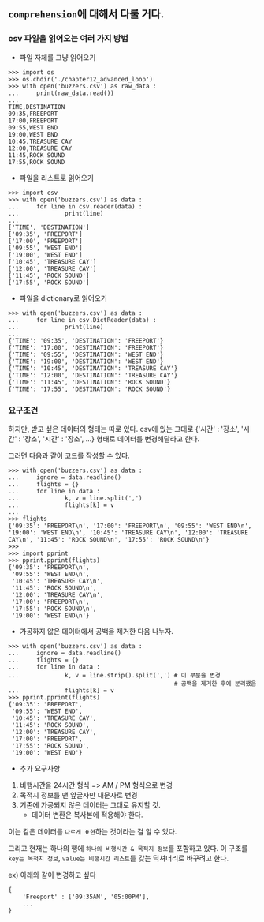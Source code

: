 ## `comprehension`에 대해서 다룰 거다. 

### csv 파일을 읽어오는 여러 가지 방법

- 파일 자체를 그냥 읽어오기 
```
>>> import os
>>> os.chdir('./chapter12_advanced_loop') 
>>> with open('buzzers.csv') as raw_data : 
...     print(raw_data.read())
... 
TIME,DESTINATION
09:35,FREEPORT
17:00,FREEPORT
09:55,WEST END
19:00,WEST END
10:45,TREASURE CAY
12:00,TREASURE CAY
11:45,ROCK SOUND
17:55,ROCK SOUND
```

- 파일을 리스트로 읽어오기 
```
>>> import csv
>>> with open('buzzers.csv') as data : 
...     for line in csv.reader(data) : 
...             print(line) 
... 
['TIME', 'DESTINATION']  
['09:35', 'FREEPORT']    
['17:00', 'FREEPORT']    
['09:55', 'WEST END']    
['19:00', 'WEST END']    
['10:45', 'TREASURE CAY']
['12:00', 'TREASURE CAY']
['11:45', 'ROCK SOUND']
['17:55', 'ROCK SOUND']
```

- 파일을 dictionary로 읽어오기 

```
>>> with open('buzzers.csv') as data : 
...     for line in csv.DictReader(data) :  
...             print(line) 
... 
{'TIME': '09:35', 'DESTINATION': 'FREEPORT'}
{'TIME': '17:00', 'DESTINATION': 'FREEPORT'}
{'TIME': '09:55', 'DESTINATION': 'WEST END'}
{'TIME': '19:00', 'DESTINATION': 'WEST END'}
{'TIME': '10:45', 'DESTINATION': 'TREASURE CAY'}
{'TIME': '12:00', 'DESTINATION': 'TREASURE CAY'}
{'TIME': '11:45', 'DESTINATION': 'ROCK SOUND'}
{'TIME': '17:55', 'DESTINATION': 'ROCK SOUND'}
```

### 요구조건
하지만, 받고 싶은 데이터의 형태는 따로 있다. 
csv에 있는 그대로 {'시간' : '장소', '시간' : '장소', '시간' : '장소', ...}
형태로 데이터를 변경해달라고 한다.

그러면 다음과 같이 코드를 작성할 수 있다.

```
>>> with open('buzzers.csv') as data : 
...     ignore = data.readline()
...     flights = {}
...     for line in data :
...             k, v = line.split(',')
...             flights[k] = v
...
>>> flights
{'09:35': 'FREEPORT\n', '17:00': 'FREEPORT\n', '09:55': 'WEST END\n', '19:00': 'WEST END\n', '10:45': 'TREASURE CAY\n', '12:00': 'TREASURE CAY\n', '11:45': 'ROCK SOUND\n', '17:55': 'ROCK SOUND\n'}
>>>
>>> import pprint
>>> pprint.pprint(flights)
{'09:35': 'FREEPORT\n',
 '09:55': 'WEST END\n',
 '10:45': 'TREASURE CAY\n',
 '11:45': 'ROCK SOUND\n',
 '12:00': 'TREASURE CAY\n',
 '17:00': 'FREEPORT\n',
 '17:55': 'ROCK SOUND\n',
 '19:00': 'WEST END\n'}
```

- 가공하지 않은 데이터에서 공백을 제거한 다음 나누자. 

```
>>> with open('buzzers.csv') as data : 
...     ignore = data.readline()
...     flights = {}
...     for line in data :
...             k, v = line.strip().split(',') # 이 부분을 변경
                                               # 공백을 제거한 후에 분리했음
...             flights[k] = v
>>> pprint.pprint(flights)
{'09:35': 'FREEPORT',
 '09:55': 'WEST END',
 '10:45': 'TREASURE CAY',
 '11:45': 'ROCK SOUND',
 '12:00': 'TREASURE CAY',
 '17:00': 'FREEPORT',
 '17:55': 'ROCK SOUND',
 '19:00': 'WEST END'}
```

- 추가 요구사항
1. 비행시간을 24시간 형식 => AM / PM 형식으로 변경
2. 목적지 정보를 맨 앞글자만 대문자로 변경 
3. 기존에 가공되지 않은 데이터는 그대로 유지할 것. 
    - 데이터 변환은 복사본에 적용해야 한다. 

이는 같은 데이터를 `다르게 표현`하는 것이라는 걸 알 수 있다. 

그리고 현재는 하나의 행에 `하나의 비행시간 & 목적지 정보`를 포함하고 있다. 
이 구조를 `key는 목적지 정보`, `value는 비행시간 리스트`를 갖는 딕셔너리로 바꾸려고 한다. 

ex) 아래와 같이 변경하고 싶다 
```
{
    'Freeport' : ['09:35AM', '05:00PM'], 
    ...
}
```

